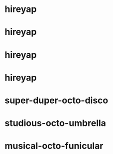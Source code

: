 # hireyap
# hireyap
# hireyap
# hireyap
# super-duper-octo-disco
# studious-octo-umbrella
# musical-octo-funicular

